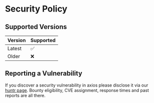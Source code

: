 # Security Policy

## Supported Versions

| Version  | Supported          |
| -------- | ------------------ |
| Latest   | :white_check_mark: |
| Older    | :x:                |

## Reporting a Vulnerability

If you discover a security vulnerability in axios please disclose it via our [huntr page](https://huntr.dev/repos/jgraph/drawio-desktop/). Bounty eligibility, CVE assignment, response times and past reports are all there.
